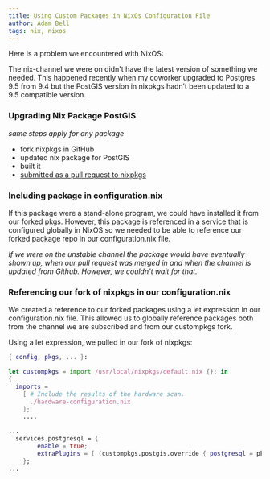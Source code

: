 ```yaml
---
title: Using Custom Packages in NixOs Configuration File
author: Adam Bell
tags: nix, nixos
---
```


Here is a problem we encountered with NixOS:

The nix-channel we were on didn't have the latest version of something we needed. This happened recently when my coworker upgraded to Postgres 9.5 from 9.4 but the PostGIS version in nixpkgs hadn’t been updated to a 9.5 compatible version.
<!--more-->

### Upgrading Nix Package PostGIS

*same steps apply for any package*

* fork nixpkgs in GitHub
* updated nix package for PostGIS
* built it
* [submitted as a pull request to nixpkgs](https://github.com/NixOS/nixpkgs/pull/13572/commits/c267f5b71122453268d55ef665f20262be7f53d9)

### Including package in configuration.nix

If this package were a stand-alone program, we could have installed it from our forked pkgs. However, this package is referenced in a service that is configured globally in NixOS so we needed to be able to reference our forked package repo in our configuration.nix file.

*If we were on the unstable channel the package would have eventually shown up, when our pull request was merged in and when the channel is updated from Github. However, we couldn't wait for that.*

### Referencing our fork of nixpkgs in our configuration.nix

We created a reference to our forked packages using a let expression in our configuration.nix file.  This allowed us to globally reference packages both from the channel we are subscribed and from our custompkgs fork.

Using a let expression, we pulled in our fork of nixpkgs:

``` configuration.nix
{ config, pkgs, ... }:

let custompkgs = import /usr/local/nixpkgs/default.nix {}; in
{
  imports =
    [ # Include the results of the hardware scan.
      ./hardware-configuration.nix
    ];
    ....
```

``` configuration.nix
...
  services.postgresql = {
        enable = true;
        extraPlugins = [ (custompkgs.postgis.override { postgresql = pkgs.postgresql95; }).v_2_2_1 ];
    };
...
```
